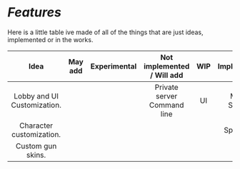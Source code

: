 # *Features*

Here is a little table ive made of all of the things that are just ideas, implemented or in the works.

| Idea                        | May add | Experimental | Not implemented / Will add  | WIP | Implemented  |
| :-------------------------: | :-----: | :----------: | :-------------------------: | :-: | :----------: |
| Lobby and UI Customization. |         |              | Private server Command line | UI  | Match System |
| Character customization.    |         |              |                             |     | Spawning     |
| Custom gun skins.           |         |              |                             |     |              |
